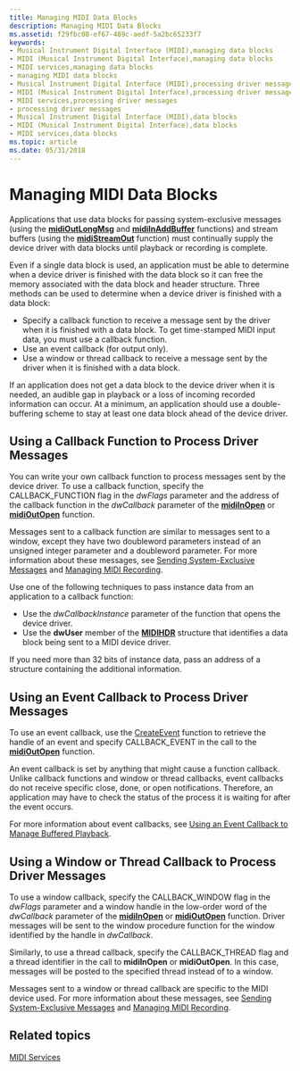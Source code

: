 ```yaml
---
title: Managing MIDI Data Blocks
description: Managing MIDI Data Blocks
ms.assetid: f29fbc08-ef67-489c-aedf-5a2bc65233f7
keywords:
- Musical Instrument Digital Interface (MIDI),managing data blocks
- MIDI (Musical Instrument Digital Interface),managing data blocks
- MIDI services,managing data blocks
- managing MIDI data blocks
- Musical Instrument Digital Interface (MIDI),processing driver messages
- MIDI (Musical Instrument Digital Interface),processing driver messages
- MIDI services,processing driver messages
- processing driver messages
- Musical Instrument Digital Interface (MIDI),data blocks
- MIDI (Musical Instrument Digital Interface),data blocks
- MIDI services,data blocks
ms.topic: article
ms.date: 05/31/2018
---
```


# Managing MIDI Data Blocks

Applications that use data blocks for passing system-exclusive messages (using the [**midiOutLongMsg**](https://msdn.microsoft.com/library/Dd798474(v=VS.85).aspx) and [**midiInAddBuffer**](https://msdn.microsoft.com/library/Dd798450(v=VS.85).aspx) functions) and stream buffers (using the [**midiStreamOut**](https://msdn.microsoft.com/library/Dd798487(v=VS.85).aspx) function) must continually supply the device driver with data blocks until playback or recording is complete.

Even if a single data block is used, an application must be able to determine when a device driver is finished with the data block so it can free the memory associated with the data block and header structure. Three methods can be used to determine when a device driver is finished with a data block:

-   Specify a callback function to receive a message sent by the driver when it is finished with a data block. To get time-stamped MIDI input data, you must use a callback function.
-   Use an event callback (for output only).
-   Use a window or thread callback to receive a message sent by the driver when it is finished with a data block.

If an application does not get a data block to the device driver when it is needed, an audible gap in playback or a loss of incoming recorded information can occur. At a minimum, an application should use a double-buffering scheme to stay at least one data block ahead of the device driver.

## Using a Callback Function to Process Driver Messages

You can write your own callback function to process messages sent by the device driver. To use a callback function, specify the CALLBACK\_FUNCTION flag in the *dwFlags* parameter and the address of the callback function in the *dwCallback* parameter of the [**midiInOpen**](https://msdn.microsoft.com/library/Dd798458(v=VS.85).aspx) or [**midiOutOpen**](https://msdn.microsoft.com/library/Dd798476(v=VS.85).aspx) function.

Messages sent to a callback function are similar to messages sent to a window, except they have two doubleword parameters instead of an unsigned integer parameter and a doubleword parameter. For more information about these messages, see [Sending System-Exclusive Messages](sending-system-exclusive-messages.md) and [Managing MIDI Recording](managing-midi-recording.md).

Use one of the following techniques to pass instance data from an application to a callback function:

-   Use the *dwCallbackInstance* parameter of the function that opens the device driver.
-   Use the **dwUser** member of the [**MIDIHDR**](https://msdn.microsoft.com/library/Dd798449(v=VS.85).aspx) structure that identifies a data block being sent to a MIDI device driver.

If you need more than 32 bits of instance data, pass an address of a structure containing the additional information.

## Using an Event Callback to Process Driver Messages

To use an event callback, use the [CreateEvent](https://msdn.microsoft.com/library/ms682396.aspx) function to retrieve the handle of an event and specify CALLBACK\_EVENT in the call to the [**midiOutOpen**](https://msdn.microsoft.com/library/Dd798476(v=VS.85).aspx) function.

An event callback is set by anything that might cause a function callback. Unlike callback functions and window or thread callbacks, event callbacks do not receive specific close, done, or open notifications. Therefore, an application may have to check the status of the process it is waiting for after the event occurs.

For more information about event callbacks, see [Using an Event Callback to Manage Buffered Playback](using-an-callback-to-manage-buffered-playback.md).

## Using a Window or Thread Callback to Process Driver Messages

To use a window callback, specify the CALLBACK\_WINDOW flag in the *dwFlags* parameter and a window handle in the low-order word of the *dwCallback* parameter of the [**midiInOpen**](https://msdn.microsoft.com/library/Dd798458(v=VS.85).aspx) or [**midiOutOpen**](https://msdn.microsoft.com/library/Dd798476(v=VS.85).aspx) function. Driver messages will be sent to the window procedure function for the window identified by the handle in *dwCallback*.

Similarly, to use a thread callback, specify the CALLBACK\_THREAD flag and a thread identifier in the call to **midiInOpen** or **midiOutOpen**. In this case, messages will be posted to the specified thread instead of to a window.

Messages sent to a window or thread callback are specific to the MIDI device used. For more information about these messages, see [Sending System-Exclusive Messages](sending-system-exclusive-messages.md) and [Managing MIDI Recording](managing-midi-recording.md).

## Related topics

<dl> <dt>

[MIDI Services](midi-services.md)
</dt> </dl>

 

 




